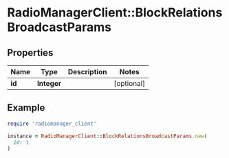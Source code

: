 # RadioManagerClient::BlockRelationsBroadcastParams

## Properties

| Name | Type | Description | Notes |
| ---- | ---- | ----------- | ----- |
| **id** | **Integer** |  | [optional] |

## Example

```ruby
require 'radiomanager_client'

instance = RadioManagerClient::BlockRelationsBroadcastParams.new(
  id: 1
)
```

